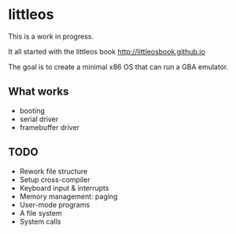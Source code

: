 # littleos

This is a work in progress.

It all started with the littleos book http://littleosbook.github.io

The goal is to create a minimal x86 OS that can run a GBA emulator.

## What works

* booting
* serial driver
* framebuffer driver

## TODO

* Rework file structure
* Setup cross-compiler
* Keyboard input & interrupts
* Memory management: paging
* User-mode programs
* A file system
* System calls
